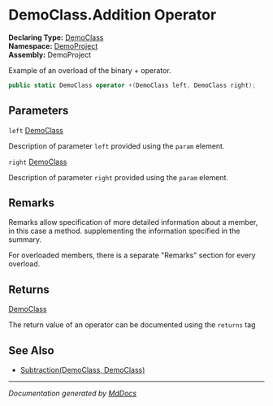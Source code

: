 ﻿<!--  
  <auto-generated>   
    The contents of this file were generated by a tool.  
    Changes to this file may be list if the file is regenerated  
  </auto-generated>   
-->

# DemoClass.Addition Operator

**Declaring Type:** [DemoClass](../index.md)  
**Namespace:** [DemoProject](../../index.md)  
**Assembly:** DemoProject

Example of an overload of the binary + operator.

```csharp
public static DemoClass operator +(DemoClass left, DemoClass right);
```

## Parameters

`left`  [DemoClass](../index.md)

Description of parameter `left` provided using the `param` element.

`right`  [DemoClass](../index.md)

Description of parameter `right` provided using the `param` element.

## Remarks

Remarks allow specification of more detailed information about a member, in this case a method. supplementing the information specified in the summary.

For overloaded members, there is a separate "Remarks" section for every overload.

## Returns

[DemoClass](../index.md)

The return value of an operator can be documented using the `returns` tag

## See Also

- [Subtraction(DemoClass, DemoClass)](Subtraction.md)

___

*Documentation generated by [MdDocs](https://github.com/ap0llo/mddocs)*
